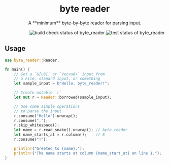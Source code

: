 <h1 align="center">byte reader</h1>
<p align="center">A **minimum** byte-by-byte reader for parsing input.</p>

<div align="right">
    <img alt="build check status of byte_reader" src="https://github.com/kana-rus/byte_reader/actions/workflows/check.yml/badge.svg"/>
    <img alt="test status of byte_reader" src="https://github.com/kana-rus/byte_reader/actions/workflows/test.yml/badge.svg"/>
</div>


## Usage
```rust
use byte_reader::Reader;

fn main() {
    // Get a `&[u8]` or `Vec<u8>` input from
    // a File, stanard input, or something
    let sample_input = b"Hello, byte_reader!";

    // Create mutable `r`
    let mut r = Reader::borrowed(sample_input);

    // Use some simple operations
    // to parse the input
    r.consume("Hello").unwrap();
    r.consume(",");
    r.skip_whitespace();
    let name = r.read_snake().unwrap(); // byte_reader
    let name_starts_at = r.column();    // 8
    r.consume("!");

    println!("Greeted to {name}.");
    println!("The name starts at column {name_start_at} on line 1.");
}
```
